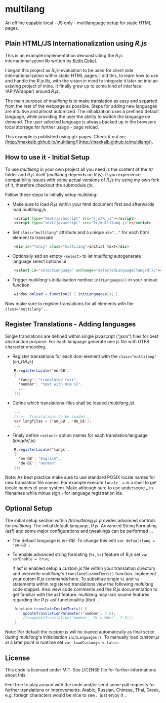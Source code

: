 # multilang

An offline capable local - JS only - multilanguage setup for static HTML pages.

## Plain HTML/JS Internationalization using _R.js_

This is an example implementation demonstrating the _R.js_ internationalization lib written by [Keith Cirkel](https://github.com/keithamus).

I began this project as _R.js_-evaluation to be used for client side internationalization 
within static HTML pages. I did this, to learn how to use and handle the _R.js_ lib, with the vision in mind to integrate it later on into an existing project of mine. It finally grew up to some kind of interface (API/Wrapper) around _R.js_. 

The main purpose of _multilang_ is to make translation as easy 
and separted from the rest of the webpage as possible. Steps for adding new languages are intuitive and almost automized. The initialization uses a prefined 
default language, while providing the user the ability to switch the language on demand. The user selected language is always 
backed up in the browsers local storrage for further usage - page reload.

This example is published using gh-pages. Check it out on: [http://maxkalb.github.io/multilang/](http://maxkalb.github.io/multilang/).

## How to use it - Initial Setup
To use _multilang_ in your own project all you need is the content of the _tr/_ folder and _R.js_ itself (_multilang_ depends on _R.js_). If you experience compatibility issues with some actual versions of _R.js_ try using my own fork of it, therefore checkout the submodule _rjs_.

Follow these steps to initially setup _multilang_:

- Make sure to load _R.js_ within your html document first and afterwards load _multilang.js_
```html
    <script type="text/javascript" src="rjs/R.js"></script>
    <script type="text/javascript" src="tr/multilang.js"></script>
```
- Set `class="multilang"` attribute and a unique `id=".."` for each html element to translate
```html
    <div id="fancy" class="multilang">initial text</div>
```
- Optionally add an empty `<select>` to let _multilang_ autogenerate language select options ui
```html
    <select id="selectLanguage" onChange="selectedLanguageChanged();"></select>
```
- Trigger _multilang_'s initialisation method `initLanguages()` in your onload function

```java
    window.onload = function() { initLanguages(); }
```

Now make sure to register translations for all elements with the `class="multilang"` ...

## Register Translations - Adding languages

Single translations are defined within single javascript ("json") files for best abstraction purpose.
For each language generate one js file with UTF8 character encoding. 

- Register translations for each dom element with the `class="multilang"` (_en_GB.js_)
```java
    R.registerLocale('en-GB', 
    {
      'fancy': "translated text",
      'number': "text with num %i",
      ...
    });
```
- Define which translations-files shall be loaded (_multilang.js_)
```java
    ...
    // >-- Translations to be loaded .. 
    var langfiles = ['en_GB', 'de_DE'];
    ...
```
- Finaly define `<select>` option names for each translation/language (_langdef.js_)
```java
    R.registerLocale('langs', 
    { 
      'en-GB': "English",
      'de-DE': "German"
    });    
```
Note: As best practice make sure to use standard POSIX locale names for new translation file names. For example execute `locale -a` in a shell to get locale names of your system. Make although sure to use underscore _ in filenames while minus sign - for language registration ids.

## Optional Setup

The initial setup section within _/tr/multilang.js_ provides advanced controls for _multilang_. The initial default language, _R.js_' Advanced String Formating (asf) and some major configurations and tweakings can be performed ...
    
- The default language is _en-GB_. To change this edit `var defaultlang = 'en-GB';`
    
- To enable advanced string formating (`%i`, `%s`) feature of _R.js_ set `var asfEnable = true;`
         
    If asf is enabled setup a _custom.js_ file within your translation directory and overwrite _multilang_'s `translateCustomTexts()` function. Implement your cutom _R.js_ commands here. To substitue single `%i` and `%s` statements within registered translations view the following _multilang_ code snippet. Also view code comments and the _R.js_ documentation to get familiar with the asf feature. _multilang_ may lack ssome features regarding the _R.js_-asf functionallity (tbd) ..
```java
    function translateCustomTexts() {
        updateTranslationParameter('number', 7.5);
        //==updateTranslation('number', R('number', 7.5));
    }
```
Note: Per default the _custom.js_ will be loaded automatically as final script during _multilang_'s initialisation `initLanguages()`. To manually load _custom.js_ at a later point in runtime set `var loadCustomjs = false`. 

## License
This code is licensed under MIT. See LICENSE file for further informations about this. 

Feel free to play around with the code and/or send some pull requests for further translations or improvements. Arabic, Russian, Chinese, Thai, Greek, e.g. foreign characters would be nice to see .. just enjoy it ..